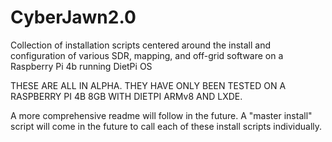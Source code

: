 # CyberJawn2.0
Collection of installation scripts centered around the install and configuration of various SDR, mapping, and off-grid software on a Raspberry Pi 4b running DietPi OS


THESE ARE ALL IN ALPHA.  THEY HAVE ONLY BEEN TESTED ON A RASPBERRY PI 4B 8GB WITH DIETPI ARMv8 AND LXDE.

A more comprehensive readme will follow in the future.  A "master install" script will come in the future to call each of these install scripts individually.
